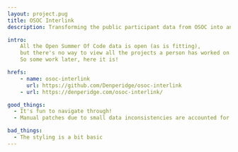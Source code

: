 ```yaml
---
layout: project.pug
title: OSOC Interlink
description: Transforming the public participant data from OSOC into an interlinked navigation

intro:
    All the Open Summer Of Code data is open (as is fitting), 
    but there's no way to view all the projects a person has worked on.
    So some work later, here it is!

hrefs:
    - name: osoc-interlink
      url: https://github.com/Denperidge/osoc-interlink
    - url: https://denperidge.com/osoc-interlink/

good_things:
  - It's fun to navigate through!
  - Manual patches due to small data inconsistencies are accounted for 

bad_things:
  - The styling is a bit basic
---
```

